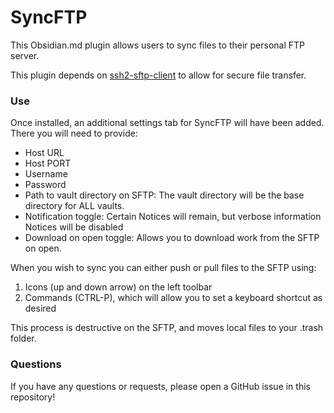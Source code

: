 # SyncFTP

This Obsidian.md plugin allows users to sync files to their personal FTP server.

This plugin depends on [ssh2-sftp-client](https://www.npmjs.com/package/ssh2-sftp-client) to allow for secure file transfer. 

### Use
Once installed, an additional settings tab for SyncFTP will have been added. There you will need to provide:
- Host URL
- Host PORT
- Username
- Password
- Path to vault directory on SFTP: The vault directory will be the base directory for ALL vaults. 
- Notification toggle: Certain Notices will remain, but verbose information Notices will be disabled
- Download on open toggle: Allows you to download work from the SFTP on open.

When you wish to sync you can either push or pull files to the SFTP using:
1. Icons (up and down arrow) on the left toolbar
2. Commands (CTRL-P), which will allow you to set a keyboard shortcut as desired

This process is destructive on the SFTP, and moves local files to your .trash folder.

### Questions
If you have any questions or requests, please open a GitHub issue in this repository!
